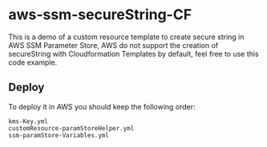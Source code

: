 # aws-ssm-secureString-CF

This is a demo of a custom resource template to create secure string in AWS SSM Parameter Store, AWS do not support the creation of secureString with Cloudformation Templates by default, feel free to use this code example.

## Deploy

To deploy it in AWS you should keep the following order:
```
kms-Key.yml
customResource-paramStoreHelper.yml
ssm-paramStore-Variables.yml
```